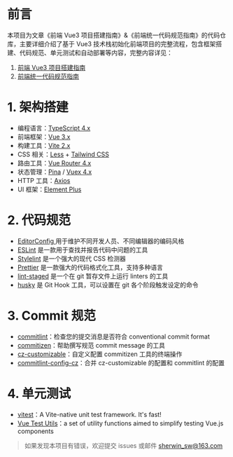 # 前言

本项目为文章《前端 Vue3 项目搭建指南》&《前端统一代码规范指南》的代码仓库，主要详细介绍了基于 Vue3 技术栈初始化前端项目的完整流程，包含框架搭建、代码规范、单元测试和自动部署等内容，完整内容详见：

1. [前端 Vue3 项目搭建指南](https://fe-planet.netlify.app/technology/blogs-docs/vue3-startkit.html)
2. [前端统一代码规范指南](https://fe-planet.netlify.app/technology/blogs-docs/code-style.html)

# 1. 架构搭建

- 编程语言：[TypeScript 4.x](https://www.typescriptlang.org/)
- 前端框架：[Vue 3.x](https://v3.cn.vuejs.org/)
- 构建工具：[Vite 2.x](https://vitejs.dev/)
- CSS 相关：[Less](https://lesscss.org/) + [Tailwind CSS](https://tailwindcss.com/)
- 路由工具：[Vue Router 4.x](https://next.router.vuejs.org/index.html)
- 状态管理：[Pina](https://pinia.vuejs.org) / [Vuex 4.x](https://next.vuex.vuejs.org/)
- HTTP 工具：[Axios](https://axios-http.com/)
- UI 框架：[Element Plus](https://element-plus.gitee.io/zh-CN/)

# 2. 代码规范

- [EditorConfig ](https://editorconfig.org/)用于维护不同开发人员、不同编辑器的编码风格
- [ESLint](https://eslint.org/) 是一款用于查找并报告代码中问题的工具
- [Stylelint](https://stylelint.io/) 是一个强大的现代 CSS 检测器
- [Prettier](https://prettier.io/) 是一款强大的代码格式化工具，支持多种语言
- [lint-staged](https://github.com/okonet/lint-staged) 是一个在 git 暂存文件上运行 linters 的工具
- [husky](https://typicode.github.io/husky/#/) 是 Git Hook 工具，可以设置在 git 各个阶段触发设定的命令

# 3. Commit 规范

- [commitlint](https://github.com/conventional-changelog/commitlint)：检查您的提交消息是否符合 conventional commit format
- [commitizen](https://github.com/commitizen/cz-cli)：帮助撰写规范 commit message 的工具
- [cz-customizable](https://github.com/leoforfree/cz-customizable)：自定义配置 commitizen 工具的终端操作
- [commitlint-config-cz](https://github.com/whizark/commitlint-config-cz)：合并 cz-customizable 的配置和 commitlint 的配置

# 4. 单元测试

- [vitest](https://cn.vitest.dev)：A Vite-native unit test framework. It's fast!
- [Vue Test Utils](https://next.vue-test-utils.vuejs.org/)：a set of utility functions aimed to simplify testing Vue.js components

> 如果发现本项目有错误，欢迎提交 issues 或邮件 sherwin_sw@163.com
